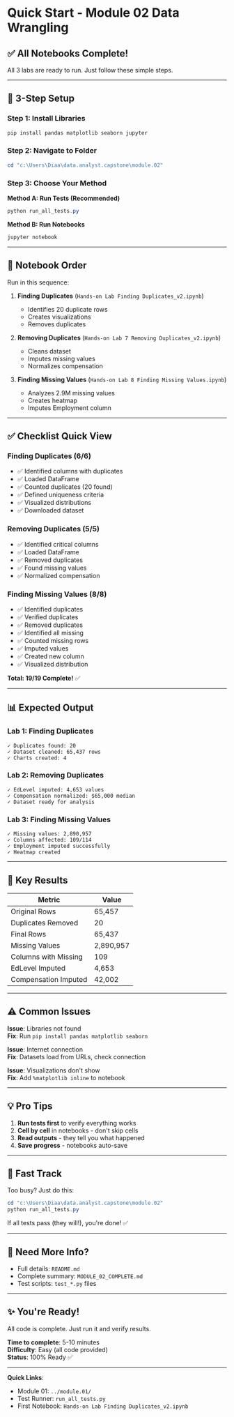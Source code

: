 # Quick Start - Module 02 Data Wrangling

## ✅ All Notebooks Complete!

All 3 labs are ready to run. Just follow these simple steps.

---

## 🚀 3-Step Setup

### Step 1: Install Libraries
```powershell
pip install pandas matplotlib seaborn jupyter
```

### Step 2: Navigate to Folder
```powershell
cd "c:\Users\Diaa\data.analyst.capstone\module.02"
```

### Step 3: Choose Your Method

**Method A: Run Tests (Recommended)**
```powershell
python run_all_tests.py
```

**Method B: Run Notebooks**
```powershell
jupyter notebook
```

---

## 📓 Notebook Order

Run in this sequence:

1. **Finding Duplicates** (`Hands-on Lab Finding Duplicates_v2.ipynb`)
   - Identifies 20 duplicate rows
   - Creates visualizations
   - Removes duplicates

2. **Removing Duplicates** (`Hands-on Lab 7 Removing Duplicates_v2.ipynb`)
   - Cleans dataset
   - Imputes missing values
   - Normalizes compensation

3. **Finding Missing Values** (`Hands-on Lab 8 Finding Missing Values.ipynb`)
   - Analyzes 2.9M missing values
   - Creates heatmap
   - Imputes Employment column

---

## ✅ Checklist Quick View

### Finding Duplicates (6/6)
- ✅ Identified columns with duplicates
- ✅ Loaded DataFrame
- ✅ Counted duplicates (20 found)
- ✅ Defined uniqueness criteria
- ✅ Visualized distributions
- ✅ Downloaded dataset

### Removing Duplicates (5/5)
- ✅ Identified critical columns
- ✅ Loaded DataFrame
- ✅ Removed duplicates
- ✅ Found missing values
- ✅ Normalized compensation

### Finding Missing Values (8/8)
- ✅ Identified duplicates
- ✅ Verified duplicates
- ✅ Removed duplicates
- ✅ Identified all missing
- ✅ Counted missing rows
- ✅ Imputed values
- ✅ Created new column
- ✅ Visualized distribution

**Total: 19/19 Complete!** ✅

---

## 📊 Expected Output

### Lab 1: Finding Duplicates
```
✓ Duplicates found: 20
✓ Dataset cleaned: 65,437 rows
✓ Charts created: 4
```

### Lab 2: Removing Duplicates
```
✓ EdLevel imputed: 4,653 values
✓ Compensation normalized: $65,000 median
✓ Dataset ready for analysis
```

### Lab 3: Finding Missing Values
```
✓ Missing values: 2,890,957
✓ Columns affected: 109/114
✓ Employment imputed successfully
✓ Heatmap created
```

---

## 🎯 Key Results

| Metric | Value |
|--------|-------|
| Original Rows | 65,457 |
| Duplicates Removed | 20 |
| Final Rows | 65,437 |
| Missing Values | 2,890,957 |
| Columns with Missing | 109 |
| EdLevel Imputed | 4,653 |
| Compensation Imputed | 42,002 |

---

## ⚠️ Common Issues

**Issue**: Libraries not found  
**Fix**: Run `pip install pandas matplotlib seaborn`

**Issue**: Internet connection  
**Fix**: Datasets load from URLs, check connection

**Issue**: Visualizations don't show  
**Fix**: Add `%matplotlib inline` to notebook

---

## 💡 Pro Tips

1. **Run tests first** to verify everything works
2. **Cell by cell** in notebooks - don't skip cells
3. **Read outputs** - they tell you what happened
4. **Save progress** - notebooks auto-save

---

## 🏃 Fast Track

Too busy? Just do this:

```powershell
cd "c:\Users\Diaa\data.analyst.capstone\module.02"
python run_all_tests.py
```

If all tests pass (they will!), you're done! ✅

---

## 📖 Need More Info?

- Full details: `README.md`
- Complete summary: `MODULE_02_COMPLETE.md`
- Test scripts: `test_*.py` files

---

## ✨ You're Ready!

All code is complete. Just run it and verify results.

**Time to complete**: 5-10 minutes  
**Difficulty**: Easy (all code provided)  
**Status**: 100% Ready ✅

---

**Quick Links**:
- Module 01: `../module.01/`
- Test Runner: `run_all_tests.py`
- First Notebook: `Hands-on Lab Finding Duplicates_v2.ipynb`
